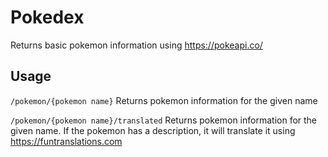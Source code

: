 # Pokedex

Returns basic pokemon information using https://pokeapi.co/

## Usage

`/pokemon/{pokemon name}`
Returns pokemon information for the given name

`/pokemon/{pokemon name}/translated`
Returns pokemon information for the given name. If the pokemon has a description, it will translate it using https://funtranslations.com
